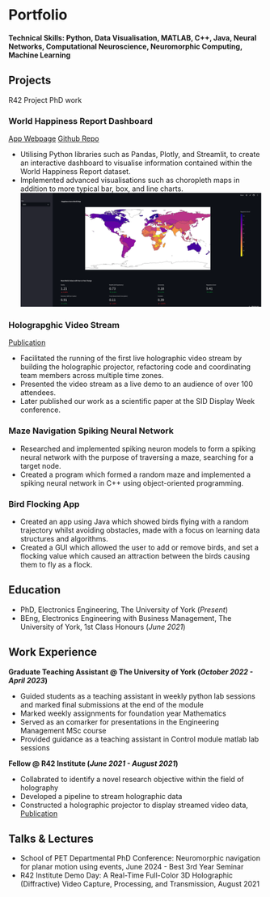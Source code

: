 # Portfolio

#### Technical Skills: Python, Data Visualisation, MATLAB, C++, Java, Neural Networks, Computational Neuroscience, Neuromorphic Computing, Machine Learning

## Projects
R42 Project
PhD work

### World Happiness Report Dashboard
[App Webpage](https://gsm517-world-happiness-dashboard-main-qodabn.streamlit.app/)
[Github Repo](https://github.com/gsm517/World-Happiness-Dashboard)
- Utilising Python libraries such as Pandas, Plotly, and Streamlit, to create an interactive dashboard to visualise information contained within the World Happiness Report dataset.
- Implemented advanced visualisations such as choropleth maps in addition to more typical bar, box, and line charts.
![World Happiness Dashboard](/assets/img/happiness_dashboard.png)

### Holograpghic Video Stream
[Publication](https://doi.org/10.1002/sdtp.15622)
- Facilitated the running of the first live holographic video stream by building the holographic projector,  refactoring code and coordinating team members across multiple time zones. 
- Presented the video stream as a live demo to an audience of over 100 attendees.
- Later published our work as a scientific paper at the SID Display Week conference.

### Maze Navigation Spiking Neural Network
- Researched and implemented spiking neuron models to form a spiking neural network with the purpose of traversing a maze, searching for a target node.
- Created a program which formed a random maze and implemented a spiking neural network in C++ using object-oriented programming. 

### Bird Flocking App
- Created an app using Java which showed birds flying with a random trajectory whilst avoiding obstacles, made with a focus on learning data structures and algorithms.
- Created a GUI which allowed the user to add or remove birds, and set a flocking value which caused an attraction between the birds causing them to fly as a flock.

## Education
- PhD, Electronics Engineering, The University of York (_Present_)								       		
- BEng, Electronics Engineering with Business Management, The University of York, 1st Class Honours (_June 2021_)

## Work Experience
**Graduate Teaching Assistant @ The University of York (_October 2022 - April 2023_)**
- Guided students as a teaching assistant in weekly python lab sessions and marked final submissions at the end of the module 
- Marked weekly assignments for foundation year Mathematics
- Served as an comarker for presentations in the Engineering Management MSc course
- Provided guidance as a teaching assistant in Control module matlab lab sessions

**Fellow @ R42 Institute (_June 2021 - August 2021_)**
- Collabrated to identify a novel research objective within the field of holography
- Developed a pipeline to stream holographic data
- Constructed a holographic projector to display streamed video data,
[Publication](https://doi.org/10.1002/sdtp.15622)

## Talks & Lectures
- School of PET Departmental PhD Conference: Neuromorphic navigation for planar motion using events, June 2024 - Best 3rd Year Seminar
- R42 Institute Demo Day: A Real-Time Full-Color 3D Holographic (Diffractive) Video Capture, Processing, and Transmission, August 2021

